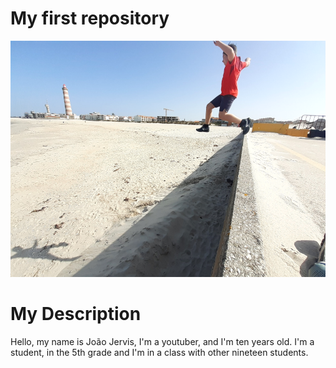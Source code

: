# My first repository

![](salto_radical_foto.png)

# My Description
  Hello, my name is João Jervis, I'm a youtuber, and I'm ten years old. 
  I'm a student, in the 5th grade and I'm in a class with other nineteen students.
